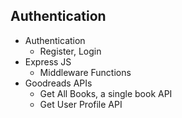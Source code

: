 ## Authentication 

- Authentication
  - Register, Login
- Express JS
  - Middleware Functions
- Goodreads APIs
  - Get All Books, a single book API
  - Get User Profile API
